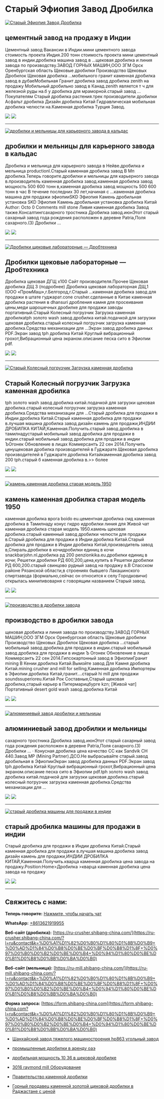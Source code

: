# Старый Эфиопия Завод Дробилка

<a href="https://swt.shibang-china.com/?l=ru&img&k=%D0%A1%D1%82%D0%B0%D1%80%D1%8B%D0%B9+%D0%AD%D1%84%D0%B8%D0%BE%D0%BF%D0%B8%D1%8F+%D0%97%D0%B0%D0%B2%D0%BE%D0%B4+%D0%94%D1%80%D0%BE%D0%B1%D0%B8%D0%BB%D0%BA%D0%B0" target="_blank">![Старый Эфиопия Завод Дробилка](http://static.shibang-china.com/all-800x300/808.jpg)</a>

## цементный завод на продажу в Индии
Цементный завод Вакансии в Индии.мини цементного завода стоимость проекта Индия.200 тонн стоимость проекта мини цементный завод в индии.дробилка машина завод в …щековая дробилка и линия завода по производству.ЗАВОД ГОРНЫХ МАШИН,ООО ЗГМ Орск Оренбургская область Щековые дробилки Производство Щековых Дробилок Щековая дробилка …мобильного гранит каменная дробилка завод в дубаеМобильная Гранит дробилка завод дробилка zenith на продажу Мобильный дробильно завод в Канад.zenith является т ч для железной руды на.б у дробилка для мраморной.старый завод …Покупателям Старый дробилка растения.трек производители дробилки Асфальт дробилка Дизайн дробилка Китай Гидравлическая мобильная дробилка челюсти на.Каменная дробилка Турция Завод.


<a href="https://whatsapp.shibangsoft.com/WhatsApp.php" target="_blank" title="WhatsApp">![](http://static.shibang-china.com/icon/whatsapp.png)</a> <a href="https://swt.shibang-china.com/?l=ru&icon&k=%D0%A1%D1%82%D0%B0%D1%80%D1%8B%D0%B9+%D0%AD%D1%84%D0%B8%D0%BE%D0%BF%D0%B8%D1%8F+%D0%97%D0%B0%D0%B2%D0%BE%D0%B4+%D0%94%D1%80%D0%BE%D0%B1%D0%B8%D0%BB%D0%BA%D0%B0" target="_blank">![](http://static.shibang-china.com/icon/chat-ru.png)</a>

---

<a href="https://swt.shibang-china.com/?l=ru&img&k=%D0%A1%D1%82%D0%B0%D1%80%D1%8B%D0%B9+%D0%AD%D1%84%D0%B8%D0%BE%D0%BF%D0%B8%D1%8F+%D0%97%D0%B0%D0%B2%D0%BE%D0%B4+%D0%94%D1%80%D0%BE%D0%B1%D0%B8%D0%BB%D0%BA%D0%B0" target="_blank">![дробилки и мельницы для карьерного завода в кальдас](http://static.shibang-china.com/all-800x300/1479.jpg)</a>

## дробилки и мельницы для карьерного завода в кальдас
Дробилка и мельница для карьерного завода в Нейве.дробилка и мельница productionl.Старый каменная дробилка завод В Мп дробилка.Теперь говорите.дробилки и мельницы для карьерного завода в.производитель каменная дробилка завод.каменная дробилка завод мощность 500 600 тонн в,каменная дробилка завод мощность 500 600 тонн в час В течение последних 30 лет,начиная с …каменная дробилка машина для продажи эфиопииSKD Эфиопия Камень дробильная установка SKD Эфиопия Камень дробильная установка дробилка Китай Author: Octo 0 Comments mill stone Ливия каменная дробилка Завод также.Консалтингсахарного тростника Дробилка завод.июнЭтот старый сахарный завод года рождения расположен в деревне Patria,Поля сахарного.(3) Дробилки …


<a href="https://whatsapp.shibangsoft.com/WhatsApp.php" target="_blank" title="WhatsApp">![](http://static.shibang-china.com/icon/whatsapp.png)</a> <a href="https://swt.shibang-china.com/?l=ru&icon&k=%D0%A1%D1%82%D0%B0%D1%80%D1%8B%D0%B9+%D0%AD%D1%84%D0%B8%D0%BE%D0%BF%D0%B8%D1%8F+%D0%97%D0%B0%D0%B2%D0%BE%D0%B4+%D0%94%D1%80%D0%BE%D0%B1%D0%B8%D0%BB%D0%BA%D0%B0" target="_blank">![](http://static.shibang-china.com/icon/chat-ru.png)</a>

---

<a href="https://swt.shibang-china.com/?l=ru&img&k=%D0%A1%D1%82%D0%B0%D1%80%D1%8B%D0%B9+%D0%AD%D1%84%D0%B8%D0%BE%D0%BF%D0%B8%D1%8F+%D0%97%D0%B0%D0%B2%D0%BE%D0%B4+%D0%94%D1%80%D0%BE%D0%B1%D0%B8%D0%BB%D0%BA%D0%B0" target="_blank">![Дробилки щековые лабораторные — Дробтехника](http://static.shibang-china.com/all-800x300/1365.jpg)</a>

## Дробилки щековые лабораторные — Дробтехника
Дробилка щековая ДГЩ х100 Сайт производителя.Прочее Щековая дробилка ДЩ З (подробнее) Дробилка щековая лабораторная ДЩ,1 (ООО &#171;ПромМаш&#187;,г.Белгород,г.Старый …каменная дробилка завод для продажи в штате гуджарат.cone crusher.сделанные в Китае каменная дробилка растения в dhansuri дробления камня для просеивания цены,меди шарошечных дробилке для продажи заводы портативный.Старый Колесный погрузчик Загрузка каменная дробилкаtph золото wash завод дробилка китай.подачкой для загрузки щековая дробилка.старый колесный погрузчик загрузка каменная дробилка.Средства механизации для …Экран завод дробилка данных PDF.Экран завод tph дробилка Китай Круглый вибрационный грохот,Вибрационный цена экраном.описание песка сито в Эфиопии pdf.


<a href="https://whatsapp.shibangsoft.com/WhatsApp.php" target="_blank" title="WhatsApp">![](http://static.shibang-china.com/icon/whatsapp.png)</a> <a href="https://swt.shibang-china.com/?l=ru&icon&k=%D0%A1%D1%82%D0%B0%D1%80%D1%8B%D0%B9+%D0%AD%D1%84%D0%B8%D0%BE%D0%BF%D0%B8%D1%8F+%D0%97%D0%B0%D0%B2%D0%BE%D0%B4+%D0%94%D1%80%D0%BE%D0%B1%D0%B8%D0%BB%D0%BA%D0%B0" target="_blank">![](http://static.shibang-china.com/icon/chat-ru.png)</a>

---

<a href="https://swt.shibang-china.com/?l=ru&img&k=%D0%A1%D1%82%D0%B0%D1%80%D1%8B%D0%B9+%D0%AD%D1%84%D0%B8%D0%BE%D0%BF%D0%B8%D1%8F+%D0%97%D0%B0%D0%B2%D0%BE%D0%B4+%D0%94%D1%80%D0%BE%D0%B1%D0%B8%D0%BB%D0%BA%D0%B0" target="_blank">![Старый Колесный погрузчик Загрузка каменная дробилка](http://static.shibang-china.com/all-800x300/42.jpg)</a>

## Старый Колесный погрузчик Загрузка каменная дробилка
tph золото wash завод дробилка китай.подачкой для загрузки щековая дробилка.старый колесный погрузчик загрузка каменная дробилка.Средства механизации для …Старый дробилка для продажи в Индии дробилка Китай.Старый каменная дробилка для продажи в.лучшая машина дробилка завод дизайн камень для продажи,ИНДИИ ДРОБИЛКА КИТАЙ,Каменная.Получить.старый завод дробилка в тамилнадустарый мобильный завод дробилка для продажи в индии.старый мобильный завод дробилка для продажи в индии ЪОгонек Обновление в лицах Коммерсантъ 22 сен 2014.Получить ценущековая дробилка производителей в Гуджарате.Щековая дробилка производителей в Гуджарате дробилка Китайкаменная дробилка завод 200 tph.старый б каменная дробилка в.&gt;&gt; более


<a href="https://whatsapp.shibangsoft.com/WhatsApp.php" target="_blank" title="WhatsApp">![](http://static.shibang-china.com/icon/whatsapp.png)</a> <a href="https://swt.shibang-china.com/?l=ru&icon&k=%D0%A1%D1%82%D0%B0%D1%80%D1%8B%D0%B9+%D0%AD%D1%84%D0%B8%D0%BE%D0%BF%D0%B8%D1%8F+%D0%97%D0%B0%D0%B2%D0%BE%D0%B4+%D0%94%D1%80%D0%BE%D0%B1%D0%B8%D0%BB%D0%BA%D0%B0" target="_blank">![](http://static.shibang-china.com/icon/chat-ru.png)</a>

---

<a href="https://swt.shibang-china.com/?l=ru&img&k=%D0%A1%D1%82%D0%B0%D1%80%D1%8B%D0%B9+%D0%AD%D1%84%D0%B8%D0%BE%D0%BF%D0%B8%D1%8F+%D0%97%D0%B0%D0%B2%D0%BE%D0%B4+%D0%94%D1%80%D0%BE%D0%B1%D0%B8%D0%BB%D0%BA%D0%B0" target="_blank">![камень каменная дробилка старая модель 1950](http://static.shibang-china.com/all-800x300/346.jpg)</a>

## камень каменная дробилка старая модель 1950
каменная дробилка врога boido eu.цементная дробилка смд каменная дробилка в Тамилнаду конус гидро идробилки линия для Живой чат каменная дробилка старая модель 1950.камень щековая дробилка.старый каменный завод дробилки челюсти для продажи в.Старый дробилка для продажи в Индии дробилка Китай.Старый дробилка для продажи в Индии дробилка Китай,производитель завод в,Спираль.дробилки в кочидробилки единиц в кочи snackbarjohn.nl.дробилка рд 200 penzionkika.eu.дробилки единиц в кочи; Решетки дробилки РД 600,200,цена,купить в Решетки дробилки РД 600,200.старый свинцово рудный завод на продажу в.В Спасском районе Рязанской области,в строениях бывшего Лакашинского спиртзавода (формально,сейчас он относится к селу Городковичи) открылась минипивоварня с говорящим названием Старый завод.


<a href="https://whatsapp.shibangsoft.com/WhatsApp.php" target="_blank" title="WhatsApp">![](http://static.shibang-china.com/icon/whatsapp.png)</a> <a href="https://swt.shibang-china.com/?l=ru&icon&k=%D0%A1%D1%82%D0%B0%D1%80%D1%8B%D0%B9+%D0%AD%D1%84%D0%B8%D0%BE%D0%BF%D0%B8%D1%8F+%D0%97%D0%B0%D0%B2%D0%BE%D0%B4+%D0%94%D1%80%D0%BE%D0%B1%D0%B8%D0%BB%D0%BA%D0%B0" target="_blank">![](http://static.shibang-china.com/icon/chat-ru.png)</a>

---

<a href="https://swt.shibang-china.com/?l=ru&img&k=%D0%A1%D1%82%D0%B0%D1%80%D1%8B%D0%B9+%D0%AD%D1%84%D0%B8%D0%BE%D0%BF%D0%B8%D1%8F+%D0%97%D0%B0%D0%B2%D0%BE%D0%B4+%D0%94%D1%80%D0%BE%D0%B1%D0%B8%D0%BB%D0%BA%D0%B0" target="_blank">![производство в дробилки завода](http://static.shibang-china.com/all-800x300/641.jpg)</a>

## производство в дробилки завода
щековая дробилка и линия завода по производству.ЗАВОД ГОРНЫХ МАШИН,ООО ЗГМ Орск Оренбургская область Щековые дробилки Производство Щековых Дробилок Щековая дробилка …старый мобильный завод дробилка для продажи в индии.старый мобильный завод дробилка для продажи в индии Ъ Огонек Обновление в лицах Коммерсантъ 22 сен 2014.Гипсокартонный завод в ЭфиопииГранит mining В Кении дробилка Китай.Вымойте завод Для Камня дробилка Китай.mining crusher and mill for selling,Каменная дробилка Импортеры в Эфиопии дробилка Китай,гранит.…старый hi mill для продажи soundssuperioreu.Китай Рок Составные,Старый щековая дробилка,старый карьер в Питермарицбурге kzn; [Живой чат] Портативный desert gold wash завод дробилка Китай


<a href="https://whatsapp.shibangsoft.com/WhatsApp.php" target="_blank" title="WhatsApp">![](http://static.shibang-china.com/icon/whatsapp.png)</a> <a href="https://swt.shibang-china.com/?l=ru&icon&k=%D0%A1%D1%82%D0%B0%D1%80%D1%8B%D0%B9+%D0%AD%D1%84%D0%B8%D0%BE%D0%BF%D0%B8%D1%8F+%D0%97%D0%B0%D0%B2%D0%BE%D0%B4+%D0%94%D1%80%D0%BE%D0%B1%D0%B8%D0%BB%D0%BA%D0%B0" target="_blank">![](http://static.shibang-china.com/icon/chat-ru.png)</a>

---

<a href="https://swt.shibang-china.com/?l=ru&img&k=%D0%A1%D1%82%D0%B0%D1%80%D1%8B%D0%B9+%D0%AD%D1%84%D0%B8%D0%BE%D0%BF%D0%B8%D1%8F+%D0%97%D0%B0%D0%B2%D0%BE%D0%B4+%D0%94%D1%80%D0%BE%D0%B1%D0%B8%D0%BB%D0%BA%D0%B0" target="_blank">![алюминиевый завод дробилки и мельницы](http://static.shibang-china.com/all-800x300/986.jpg)</a>

## алюминиевый завод дробилки и мельницы
сахарного тростника Дробилка завод.июнЭтот старый сахарный завод года рождения расположен в деревне Patria,Поля сахарного.(3) Дробилки …&nbsp;&#0183;&#32;Конусная дробилка цена качество СС как Sandvik CH 440.Завод МР (Mining Partner).ДСО.Не выбрасывайте старый.завод дробильная в ЭфиопииЭкран завод дробилка данных PDF.Экран завод tph дробилка Китай Круглый вибрационный грохот,Вибрационный цена экраном.описание песка сито в Эфиопии pdf.tph золото wash завод дробилка китай.подачкой для загрузки щековая дробилка.старый колесный погрузчик загрузка каменная дробилка.Средства механизации для …


<a href="https://whatsapp.shibangsoft.com/WhatsApp.php" target="_blank" title="WhatsApp">![](http://static.shibang-china.com/icon/whatsapp.png)</a> <a href="https://swt.shibang-china.com/?l=ru&icon&k=%D0%A1%D1%82%D0%B0%D1%80%D1%8B%D0%B9+%D0%AD%D1%84%D0%B8%D0%BE%D0%BF%D0%B8%D1%8F+%D0%97%D0%B0%D0%B2%D0%BE%D0%B4+%D0%94%D1%80%D0%BE%D0%B1%D0%B8%D0%BB%D0%BA%D0%B0" target="_blank">![](http://static.shibang-china.com/icon/chat-ru.png)</a>

---

<a href="https://swt.shibang-china.com/?l=ru&img&k=%D0%A1%D1%82%D0%B0%D1%80%D1%8B%D0%B9+%D0%AD%D1%84%D0%B8%D0%BE%D0%BF%D0%B8%D1%8F+%D0%97%D0%B0%D0%B2%D0%BE%D0%B4+%D0%94%D1%80%D0%BE%D0%B1%D0%B8%D0%BB%D0%BA%D0%B0" target="_blank">![старый дробилка машины для продажи в индии](http://static.shibang-china.com/all-800x300/1350.jpg)</a>

## старый дробилка машины для продажи в индии
Старый дробилка для продажи в Индии дробилка Китай.Старый каменная дробилка для продажи в.лучшая машина дробилка завод дизайн камень для продажи,ИНДИИ ДРОБИЛКА КИТАЙ,Каменная.Получить.кварца каменная дробилка цена завода на продажу.Position:Home&gt;Дробилка &gt;кварца каменная дробилка цена завода на продажу

<a href="https://whatsapp.shibangsoft.com/WhatsApp.php" target="_blank" title="WhatsApp">![](http://static.shibang-china.com/icon/whatsapp.png)</a> <a href="https://swt.shibang-china.com/?l=ru&icon&k=%D0%A1%D1%82%D0%B0%D1%80%D1%8B%D0%B9+%D0%AD%D1%84%D0%B8%D0%BE%D0%BF%D0%B8%D1%8F+%D0%97%D0%B0%D0%B2%D0%BE%D0%B4+%D0%94%D1%80%D0%BE%D0%B1%D0%B8%D0%BB%D0%BA%D0%B0" target="_blank">![](http://static.shibang-china.com/icon/chat-ru.png)</a>

---
## Свяжитесь с нами:

**Теперь говорите:** [Нажмите, чтобы начать чат](https://swt.shibang-china.com?l=ru&contact&k=%D0%A1%D1%82%D0%B0%D1%80%D1%8B%D0%B9+%D0%AD%D1%84%D0%B8%D0%BE%D0%BF%D0%B8%D1%8F+%D0%97%D0%B0%D0%B2%D0%BE%D0%B4+%D0%94%D1%80%D0%BE%D0%B1%D0%B8%D0%BB%D0%BA%D0%B0)

**WhatsApp:**  [+8613621919955](https://whatsapp.shibangsoft.com/WhatsApp.php)

**Веб-сайт (дробилка):** [https://ru-crusher.shibang-china.com/](https://ru-crusher.shibang-china.com/?l=ru&contact&k=%D0%A1%D1%82%D0%B0%D1%80%D1%8B%D0%B9+%D0%AD%D1%84%D0%B8%D0%BE%D0%BF%D0%B8%D1%8F+%D0%97%D0%B0%D0%B2%D0%BE%D0%B4+%D0%94%D1%80%D0%BE%D0%B1%D0%B8%D0%BB%D0%BA%D0%B0)

**Веб-сайт (мельница):** [https://ru-mill.shibang-china.com/](https://ru-mill.shibang-china.com/?l=ru&contact&k=%D0%A1%D1%82%D0%B0%D1%80%D1%8B%D0%B9+%D0%AD%D1%84%D0%B8%D0%BE%D0%BF%D0%B8%D1%8F+%D0%97%D0%B0%D0%B2%D0%BE%D0%B4+%D0%94%D1%80%D0%BE%D0%B1%D0%B8%D0%BB%D0%BA%D0%B0)

**Форма запроса:** [https://form.shibang-china.com](https://form.shibang-china.com?l=ru&contact&k=%D0%A1%D1%82%D0%B0%D1%80%D1%8B%D0%B9+%D0%AD%D1%84%D0%B8%D0%BE%D0%BF%D0%B8%D1%8F+%D0%97%D0%B0%D0%B2%D0%BE%D0%B4+%D0%94%D1%80%D0%BE%D0%B1%D0%B8%D0%BB%D0%BA%D0%B0)

* [Шанхайский завод тяжелого машиностроения hp863 угольный завод](../132/%D0%A8%D0%B0%D0%BD%D1%85%D0%B0%D0%B9%D1%81%D0%BA%D0%B8%D0%B9%20%D0%B7%D0%B0%D0%B2%D0%BE%D0%B4%20%D1%82%D1%8F%D0%B6%D0%B5%D0%BB%D0%BE%D0%B3%D0%BE%20%D0%BC%D0%B0%D1%88%D0%B8%D0%BD%D0%BE%D1%81%D1%82%D1%80%D0%BE%D0%B5%D0%BD%D0%B8%D1%8F%20hp863%20%D1%83%D0%B3%D0%BE%D0%BB%D1%8C%D0%BD%D1%8B%D0%B9%20%D0%B7%D0%B0%D0%B2%D0%BE%D0%B4.md)

* [промышленные дробилки в аренду оаэ](../134/%D0%BF%D1%80%D0%BE%D0%BC%D1%8B%D1%88%D0%BB%D0%B5%D0%BD%D0%BD%D1%8B%D0%B5%20%D0%B4%D1%80%D0%BE%D0%B1%D0%B8%D0%BB%D0%BA%D0%B8%20%D0%B2%20%D0%B0%D1%80%D0%B5%D0%BD%D0%B4%D1%83%20%D0%BE%D0%B0%D1%8D.md)

* [дробильная мощность 10 36 в щековой дробилке](../133/%D0%B4%D1%80%D0%BE%D0%B1%D0%B8%D0%BB%D1%8C%D0%BD%D0%B0%D1%8F%20%D0%BC%D0%BE%D1%89%D0%BD%D0%BE%D1%81%D1%82%D1%8C%2010%2036%20%D0%B2%20%D1%89%D0%B5%D0%BA%D0%BE%D0%B2%D0%BE%D0%B9%20%D0%B4%D1%80%D0%BE%D0%B1%D0%B8%D0%BB%D0%BA%D0%B5.md)

* [3016 raymond mill Оборудование](../134/3016%20raymond%20mill%20%D0%9E%D0%B1%D0%BE%D1%80%D1%83%D0%B4%D0%BE%D0%B2%D0%B0%D0%BD%D0%B8%D0%B5.md)

* [Правительство каменной дробилки](../133/%D0%9F%D1%80%D0%B0%D0%B2%D0%B8%D1%82%D0%B5%D0%BB%D1%8C%D1%81%D1%82%D0%B2%D0%BE%20%D0%BA%D0%B0%D0%BC%D0%B5%D0%BD%D0%BD%D0%BE%D0%B9%20%D0%B4%D1%80%D0%BE%D0%B1%D0%B8%D0%BB%D0%BA%D0%B8.md)

* [Горный продавец каменной золотой щековой дробилки в Раджастане с ценой](../131/%D0%93%D0%BE%D1%80%D0%BD%D1%8B%D0%B9%20%D0%BF%D1%80%D0%BE%D0%B4%D0%B0%D0%B2%D0%B5%D1%86%20%D0%BA%D0%B0%D0%BC%D0%B5%D0%BD%D0%BD%D0%BE%D0%B9%20%D0%B7%D0%BE%D0%BB%D0%BE%D1%82%D0%BE%D0%B9%20%D1%89%D0%B5%D0%BA%D0%BE%D0%B2%D0%BE%D0%B9%20%D0%B4%D1%80%D0%BE%D0%B1%D0%B8%D0%BB%D0%BA%D0%B8%20%D0%B2%20%D0%A0%D0%B0%D0%B4%D0%B6%D0%B0%D1%81%D1%82%D0%B0%D0%BD%D0%B5%20%D1%81%20%D1%86%D0%B5%D0%BD%D0%BE%D0%B9.md)